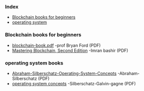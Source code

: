 ### Index

* [Blockchain books for beginners](#blockchain-books-for-beginners)
* [operating system](#operating-system-books)


### Blockchain books for beginners

* [blockchain-book.pdf](https://www.blockchainexpert.uk/book/blockchain-book.pdf) -prof Bryan Ford (PDF)
* [Mastering Blockchain, Second Edition](https://users.cs.fiu.edu/~prabakar/cen5079/Common/textbooks/Mastering_Blockchain_2nd_Edition.pdf) -Imran bashir (PDF)


### operating system books

* [Abraham-Silberschatz-Operating-System-Concepts](https://os.ecci.ucr.ac.cr/slides/Abraham-Silberschatz-Operating-System-Concepts-10th-2018.pdf) -Abraham-Silberschatz (PDF)
* [operating system concepts](https://www.mbit.edu.in/wp-content/uploads/2020/05/Operating_System_Concepts_8th_EditionA4.pdf) -Silberschatz-Galvin-gagne (PDF)



